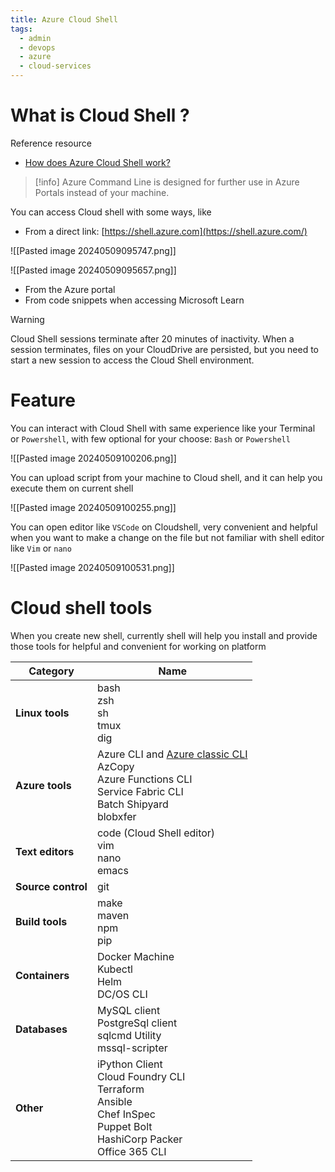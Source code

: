 ```yaml
---
title: Azure Cloud Shell
tags:
  - admin
  - devops
  - azure
  - cloud-services
---
```

# What is Cloud Shell ?

Reference resource

- [How does Azure Cloud Shell work?](https://learn.microsoft.com/en-us/training/modules/intro-to-azure-cloud-shell/3-how-azure-cloud-shell-works) 

>[!info]
>Azure Command Line is designed for further use in Azure Portals instead of your machine. 

You can access Cloud shell with some ways, like 

- From a direct link: [https://shell.azure.com](https://shell.azure.com/)

![[Pasted image 20240509095747.png]]

![[Pasted image 20240509095657.png]]

- From the Azure portal
- From code snippets when accessing Microsoft Learn

>[!warning]
>Cloud Shell sessions terminate after 20 minutes of inactivity. When a session terminates, files on your CloudDrive are persisted, but you need to start a new session to access the Cloud Shell environment.

# Feature

You can interact with Cloud Shell with same experience like your Terminal or `Powershell`, with few optional for your choose: `Bash` or `Powershell`

![[Pasted image 20240509100206.png]]

You can upload script from your machine to Cloud shell, and it can help you execute them on current shell

![[Pasted image 20240509100255.png]]

You can open editor like `VSCode` on Cloudshell, very convenient and helpful when you want to make a change on the file but not familiar with shell editor like `Vim` or `nano`

![[Pasted image 20240509100531.png]]

# Cloud shell tools

When you create new shell, currently shell will help you install and provide those tools for helpful and convenient for working on platform

|Category|Name|
|---|---|
|**Linux tools**|bash  <br>zsh  <br>sh  <br>tmux  <br>dig|
|**Azure tools**|Azure CLI and [Azure classic CLI](https://github.com/Azure/azure-xplat-cli)  <br>AzCopy  <br>Azure Functions CLI  <br>Service Fabric CLI  <br>Batch Shipyard  <br>blobxfer|
|**Text editors**|code (Cloud Shell editor)  <br>vim  <br>nano  <br>emacs|
|**Source control**|git|
|**Build tools**|make  <br>maven  <br>npm  <br>pip|
|**Containers**|Docker Machine  <br>Kubectl  <br>Helm  <br>DC/OS CLI|
|**Databases**|MySQL client  <br>PostgreSql client  <br>sqlcmd Utility  <br>mssql-scripter|
|**Other**|iPython Client  <br>Cloud Foundry CLI  <br>Terraform  <br>Ansible  <br>Chef InSpec  <br>Puppet Bolt  <br>HashiCorp Packer  <br>Office 365 CLI|


